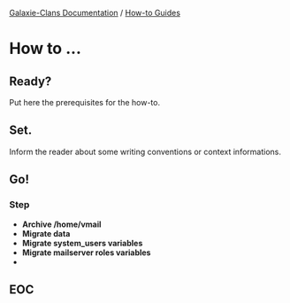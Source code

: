 [Galaxie-Clans Documentation](README.md) / [How-to Guides](_HOWTO__.md)

# How to ...

## Ready?

Put here the prerequisites for the how-to.

## Set.

Inform the reader about some writing conventions or context informations.

## Go!

### Step

* __Archive /home/vmail__
* __Migrate data__
* __Migrate system_users variables__
* __Migrate mailserver roles variables__
* 

## EOC